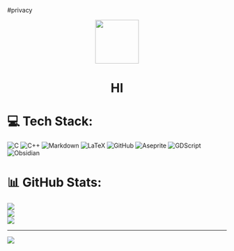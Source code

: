 
\#privacy

<div id="header" align="center">
  <img src="https://media.giphy.com/media/M9gbBd9nbDrOTu1Mqx/giphy.gif" width="100"/>
  <h1>HI</h1>
</div>

# 💻 Tech Stack:
![C](https://img.shields.io/badge/c-%2300599C.svg?style=for-the-badge&logo=c&logoColor=white) ![C++](https://img.shields.io/badge/c++-%2300599C.svg?style=for-the-badge&logo=c%2B%2B&logoColor=white) ![Markdown](https://img.shields.io/badge/markdown-%23000000.svg?style=for-the-badge&logo=markdown&logoColor=white) ![LaTeX](https://img.shields.io/badge/latex-%23008080.svg?style=for-the-badge&logo=latex&logoColor=white) ![GitHub](https://img.shields.io/badge/github-%23121011.svg?style=for-the-badge&logo=github&logoColor=white) ![Aseprite](https://img.shields.io/badge/Aseprite-FFFFFF?style=for-the-badge&logo=Aseprite&logoColor=#7D929E) ![GDScript](https://img.shields.io/badge/GDScript-%2374267B.svg?style=for-the-badge&logo=godotengine&logoColor=white) ![Obsidian](https://img.shields.io/badge/Obsidian-%23483699.svg?style=for-the-badge&logo=obsidian&logoColor=white)
# 📊 GitHub Stats:
![](https://github-readme-stats.vercel.app/api?username=NeriSal&theme=synthwave&hide_border=false&include_all_commits=false&count_private=false)<br/>
![](https://github-readme-streak-stats.herokuapp.com/?user=NeriSal&theme=synthwave&hide_border=false)<br/>
![](https://github-readme-stats.vercel.app/api/top-langs/?username=NeriSal&theme=synthwave&hide_border=false&include_all_commits=false&count_private=false&layout=compact)

---
[![](https://visitcount.itsvg.in/api?id=NeriSal&icon=0&color=0)](https://visitcount.itsvg.in)

<!-- Proudly created with GPRM ( https://gprm.itsvg.in ) -->
